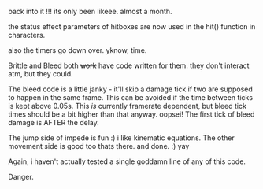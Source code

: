 back into it  !!!
its only been likeee. almost a month. 

the status effect parameters of hitboxes are now used in the hit() function in characters.

also the timers go down over. yknow, time.

Brittle and Bleed both ~~work~~ have code written for them. they don't interact atm, but they could.

The bleed code is a little janky - it'll skip a damage tick if two are supposed to happen in the same frame. This can be avoided if the time between ticks is kept above 0.05s. This *is* currently framerate dependent, but bleed tick times should be a bit higher than that anyway. oopsei!
The first tick of bleed damage is AFTER the delay.

The jump side of impede is fun :) i like kinematic equations. The other movement side is good too thats there. and done. :) yay



Again, i haven't actually tested a single goddamn line of any of this code. 

Danger. 